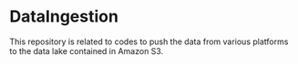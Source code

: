 # DataIngestion
This repository is related to codes to push the data from various platforms to the data lake contained in Amazon S3.
